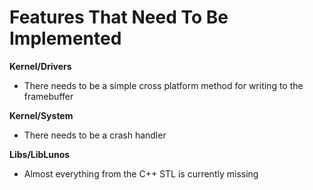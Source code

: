 # Features That Need To Be Implemented

**Kernel/Drivers**
* There needs to be a simple cross platform method for writing to the framebuffer

**Kernel/System**
* There needs to be a crash handler

**Libs/LibLunos**
* Almost everything from the C++ STL is currently missing